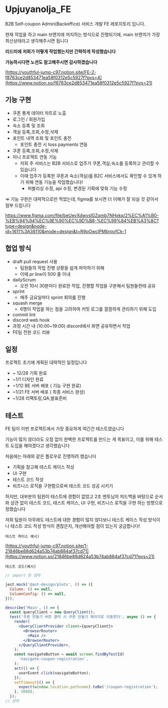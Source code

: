 # Upjuyanolja_FE

B2B Self-coupon Admin(Backoffice) 서비스 개발 FE 레포지토리 입니다.

현재 작업을 하고 main 브랜치에 머지하는 방식으로 진행되기에, main 브랜치가 가장 최신상태라고 생각해주시면 됩니다

**리드미에** **저희가 어떻게 작업했는지만 간략하게 작성했습니다**

**가능하시다면 노션도 참고해주시면 감사하겠습니다**

[https://youthful-jump-c97.notion.site/FE-2-f8763ce2d853471ea58f0312e5c5927f?pvs=4](https://www.notion.so/f8763ce2d853471ea58f0312e5c5927f?pvs=21)

## 기능 구현

- 쿠폰 통계 데이터 차트로 노출
- 로그인 / 회원가입
- 숙소 등록 및 조회
- 객실 등록,조회,수정,삭제
- 포인트 내역 조회 및 포인트 충전
    - 포인트 충전 시 toss payments 연동
- 쿠폰 등록,조회,수정,삭제
- 미니 프로젝트 연동 기능
    - 저희 주 서비스는 B2B 서비스로 업주가 쿠폰,객실,숙소를 등록하고 관리할 수 있습니다
    - 이때 업주가 등록한 쿠폰과 숙소(객실)를 B2C 서비스에서도 확인할 수 있게 하기 위해 연동 기능을 작업했습니다!
        - 퍼블리싱 수정, api 수정, 변경된 기획에 맞춰 기능 수정

⇒ 기능 구현은 대략적으로만 적었는데, figma를 보시면 더 이해가 잘 되실 것 같아서 첨부 드립니다

https://www.figma.com/file/beUeyXdwvslGZqmb7NHxkq/2%EC%A1%B0-%EB%94%94%EC%9E%90%EC%9D%B8-%EC%99%84%EB%A3%8C?type=design&node-id=1611%3A38110&mode=design&t=R9pOwclPMbrqyfCk-1

## 협업 방식

- draft pull request 사용
    - 팀원들의 작업 진행 상황을 쉽게 파악하기 위해
    - 이때 pr line이 500 줄 이내
- dailyScrum
    - 오전 10시 30분마다 완료한 작업, 진행할 작업을 구분해서 팀원들한테 공유
- sprint
    - 매주 금요일마다 sprint 회의를 진행
- squash merge
    - 6명이 작업을 하는 점을 고려하여 커밋 로그를 깔끔하게 관리하기 위해 도입
- commit lint
- discord web hook
- 과정 시간 내 (10:00~19:00) discord에서 화면 공유하면서 작업
- FE팀 전원 코드 리뷰

## 일정

프로젝트 초기에 계획된 대략적인 일정입니다

- ~ 12/28 기획 완료
- ~1/1 디자인 완료
- ~1/12 BE 서버 배포 ( 기능 구현 완료)
- ~1/21 FE 서버 배포 ( 최종 서비스 완성)
- ~1/28 리팩토링,QA,발표준비

## 테스트

FE 팀이 이번 프로젝트에서 가장 중요하게 여긴건 테스트였습니다

기능이 많지 않더라도 오점 없이 완벽한 프로젝트를 만드는 게 목표이고, 이를 위해 테스트 도입을 해야겠다고 생각했습니다

처음에는 아래와 같은 플로우로 진행하려 했습니다

- 기획을 참고해 테스트 케이스 작성
- UI 구현
- 테스트 코드 작성
- 비즈니스 로직을 구현함으로써 테스트 코드 성공 시키기

하지만, 대부분의 팀원이 테스트에 경험이 없었고 2조 멘토님의 피드백을 바탕으로 순서와 상관 없이 테스트 코드, 테스트 케이스, UI 구현, 비즈니스 로직을 구현 하는 방향으로 정했습니다

저희 팀원이 아무래도 테스트에 대한 경험이 많지 않다보니 테스트 케이스 작성 방식이나 테스트 코드 작성 방식이 괜찮은지, 개선해야할 점이 있는지 궁금합니다!

`테스트 케이스 예시)`

[https://youthful-jump-c97.notion.site/1-21846be88d624a53b74ab884af37cd71](https://www.notion.so/21846be88d624a53b74ab884af37cd71?pvs=21)

`테스트 코드(예시)`

```jsx
// import 문 생략 

jest.mock('@ant-design/plots', () => ({
  Column: () => null,
  ColumnConfig: () => null,
}));

describe('Main', () => {
  const queryClient = new QueryClient();
  test('쿠폰 만들기 버튼 클릭 시 쿠폰 만들기 페이지로 이동한다', async () => {
    render(
      <QueryClientProvider client={queryClient}>
        <BrowserRouter>
          <Main />
        </BrowserRouter>
      </QueryClientProvider>,
    );
    const navigateButton = await screen.findByTestId(
      'navigate-coupon-registration',
    );
    act(() => {
      userEvent.click(navigateButton);
    });
    setTimeout(() => {
      expect(window.location.pathname).toBe('/coupon-registration');
    }, 5000);
  });
// 생략 
```
